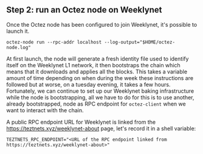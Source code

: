 ## Step 2: run an Octez node on Weeklynet

Once the Octez node has been configured to join Weeklynet, it's possible to launch it.

```
octez-node run --rpc-addr localhost --log-output="$HOME/octez-node.log"
```

At first launch, the node will generate a fresh identity file used to identify itself on the Weeklynet L1 network, it then bootstraps the chain which means that it downloads and applies all the blocks. This takes a variable amount of time depending on when during the week these instructions are followed but at worse, on a tuesday evening, it takes a few hours. Fortunately, we can continue to set up our Weeklynet baking infrastructure while the node is bootstrapping, all we have to do for this is to use another, already bootstrapped, node as RPC endpoint for `octez-client` when we want to interact with the chain.

A public RPC endpoint URL for Weeklynet is linked from the https://teztnets.xyz/weeklynet-about page, let's record it in a shell variable:
```
TEZTNETS_RPC_ENDPOINT="<URL of the RPC endpoint linked from https://teztnets.xyz/weeklynet-about>"
```
